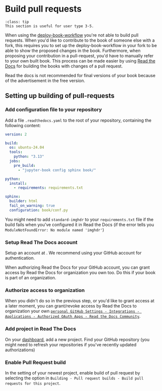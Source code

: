 # Build pull requests

```{admonition} User types
:class: tip
This section is useful for user type 3-5.
```

When using the [deploy-book-workflow](../external/deploy-book-workflow/README.md) you're not able to build pull requests. When you'd like to contribute to the book of someone else with a fork, this requires you to set up the deploy-book-workflow in your fork to be able to show the proposed changes in the book. Furthermore, when proposing your contribution in a pull-request, you'd have to manually refer to your own built book. This process can be made easier by using [Read the Docs](https://about.readthedocs.com/?ref=readthedocs.org) for building the books with changes of a pull request.

Read the docs is not recommended for final versions of your book because of the advertisement in the free version.

## Setting up building of pull-requests

### Add configuration file to your repository

Add a file `.readthedocs.yaml` to the root of your repository, containing the following content:

```yaml
version: 2

build:
  os: ubuntu-24.04
  tools:
    python: "3.13"
  jobs:
    pre_build:
      - "jupyter-book config sphinx book/"

python:
  install:
    - requirements: requirements.txt

sphinx:
  builder: html
  fail_on_warning: true
  configuration: book/conf.py
```

You might need to add `standard-imghdr` to your `requirements.txt` file if the build fails when you've configured it in Read the Docs (if the error tells you `ModuleNotFoundError: No module named 'imghdr'`)

### Setup Read The Docs account

Setup an account at [](https://app.readthedocs.org/accounts/login/?next=/dashboard/). We recommend using your GitHub account for authentication.

When authorizing Read the Docs for your GitHub account, you can grant access by Read the Docs for organization you own too. Do this if your book is part of an organization.

### Authorize access to organization
When you didn't do so in the previous step, or you'd like to grant access at a later moment, you can grant/revoke access by Read the Docs to organization your own [`personal GitHub Settings - Integrations - Applications - Authorized OAuth Apps - Read the Docs Community`](https://github.com/settings/connections/applications/fae83c942bc1d89609e2).

### Add project in Read The Docs

On your [dashboard](https://app.readthedocs.org/dashboard/), add a new project. Find your GitHub repository (you might need to refresh your repositories if you've recently updated authorizations)

### Enable Pull Request build

In the setting of your newest project, enable build of pull request by selecting the option in `Building - Pull request builds - Build pull requests for this project`.